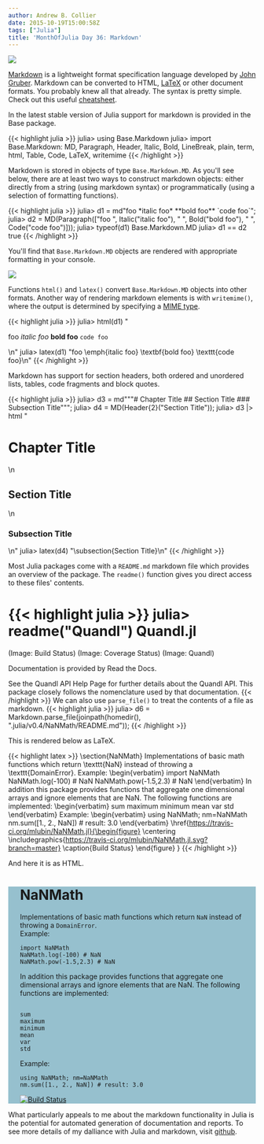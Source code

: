 ```yaml
---
author: Andrew B. Collier
date: 2015-10-19T15:00:58Z
tags: ["Julia"]
title: 'MonthOfJulia Day 36: Markdown'
---
```


<!--more-->

<img src="/img/2015/10/Julia-Logo-Markdown.png" >

[Markdown](https://en.wikipedia.org/wiki/Markdown) is a lightweight format specification language developed by [John Gruber](https://daringfireball.net/projects/markdown/). Markdown can be converted to HTML, [LaTeX](https://www.latex-project.org/) or other document formats. You probably knew all that already. The syntax is pretty simple. Check out this useful [cheatsheet](https://github.com/adam-p/markdown-here/wiki/Markdown-Cheatsheet).

In the latest stable version of Julia support for markdown is provided in the Base package.

{{< highlight julia >}}
julia> using Base.Markdown
julia> import Base.Markdown: MD, Paragraph, Header, Italic, Bold, LineBreak, plain, term, html,
                             Table, Code, LaTeX, writemime
{{< /highlight >}}

Markdown is stored in objects of type `Base.Markdown.MD`. As you'll see below, there are at least two ways to construct markdown objects: either directly from a string (using markdown syntax) or programmatically (using a selection of formatting functions).

{{< highlight julia >}}
julia> d1 = md"foo \*italic foo\* \*\*bold foo\*\* \`code foo\`";
julia> d2 = MD(Paragraph(["foo ", Italic("italic foo"), " ", Bold("bold foo"), " ",
               Code("code foo")]));
julia> typeof(d1)
Base.Markdown.MD
julia> d1 == d2
true
{{< /highlight >}}

You'll find that `Base.Markdown.MD` objects are rendered with appropriate formatting in your console.

<img src="/img/2015/10/julia-console-markdown.jpg" >

Functions `html()` and `latex()` convert `Base.Markdown.MD` objects into other formats. Another way of rendering markdown elements is with `writemime()`, where the output is determined by specifying a [MIME type](https://en.wikipedia.org/wiki/MIME).

{{< highlight julia >}}
julia> html(d1)
"<p>foo <em>italic foo</em> <strong>bold foo</strong> <code>code foo</code></p>\n"
julia> latex(d1)
"foo \\emph{italic foo} \\textbf{bold foo} \\texttt{code foo}\n"
{{< /highlight >}}

Markdown has support for section headers, both ordered and unordered lists, tables, code fragments and block quotes.

{{< highlight julia >}}
julia> d3 = md"""# Chapter Title
       ## Section Title
       ### Subsection Title""";
julia> d4 = MD(Header{2}("Section Title"));
julia> d3 |> html
"<h1>Chapter Title</h1>\n<h2>Section Title</h2>\n<h3>Subsection Title</h3>\n"
julia> latex(d4)
"\\subsection{Section Title}\n"
{{< /highlight >}}

Most Julia packages come with a `README.md` markdown file which provides an overview of the package. The `readme()` function gives you direct access to these files' contents.

{{< highlight julia >}}
julia> readme("Quandl")
  Quandl.jl
  ============
  (Image: Build Status)
  (Image: Coverage Status)
  (Image: Quandl)
  
  Documentation is provided by Read the Docs.
  
  See the Quandl API Help Page for further details about the Quandl API. This package
  closely follows the nomenclature used by that documentation.
{{< /highlight >}}
We can also use `parse_file()` to treat the contents of a file as markdown.
{{< highlight julia >}}
julia> d6 = Markdown.parse_file(joinpath(homedir(), ".julia/v0.4/NaNMath/README.md"));
{{< /highlight >}}

This is rendered below as LaTeX.

{{< highlight latex >}}
\section{NaNMath}
Implementations of basic math functions which return \texttt{NaN} instead of throwing a
\texttt{DomainError}.
Example:
\begin{verbatim}
import NaNMath
NaNMath.log(-100) # NaN
NaNMath.pow(-1.5,2.3) # NaN
\end{verbatim}
In addition this package provides functions that aggregate one dimensional arrays and ignore
elements that are NaN. The following functions are implemented:
\begin{verbatim}
sum
maximum
minimum
mean
var
std
\end{verbatim}
Example:
\begin{verbatim}
using NaNMath; nm=NaNMath
nm.sum([1., 2., NaN]) # result: 3.0
\end{verbatim}
\href{https://travis-ci.org/mlubin/NaNMath.jl}{\begin{figure}
\centering
\includegraphics{https://travis-ci.org/mlubin/NaNMath.jl.svg?branch=master}
\caption{Build Status}
\end{figure}
}
{{< /highlight >}}

And here it is as HTML.

<div style="background-color: #96C0CE; padding: 0px 24px">
  <h1>
    NaNMath
  </h1>

  <p>
    Implementations of basic math functions which return <code>NaN</code> instead of throwing a <code>DomainError</code>.<br /> Example:
  </p>

<pre><code class="language-julia">import NaNMath
NaNMath.log&#40;-100&#41; # NaN
NaNMath.pow&#40;-1.5,2.3&#41; # NaN</code>
</pre>

  <p>
    In addition this package provides functions that aggregate one dimensional arrays and ignore elements that are NaN. The following functions are implemented:
  </p>

  <pre><code>
sum
maximum
minimum
mean
var
std</code></pre>

  <p>
    Example:
  </p>

  <pre><code class="language-julia">using NaNMath; nm&#61;NaNMath
nm.sum&#40;&#91;1., 2., NaN&#93;&#41; # result: 3.0</code></pre>

  <p>
    <a href="https://travis-ci.org/mlubin/NaNMath.jl">
      <img src="https://travis-ci.org/mlubin/NaNMath.jl.svg?branch&#61;master" alt="Build Status" />
    </a>
  </p>
</div> 

What particularly appeals to me about the markdown functionality in Julia is the potential for automated generation of documentation and reports. To see more details of my dalliance with Julia and markdown, visit [github](https://github.com/DataWookie/MonthOfJulia).

